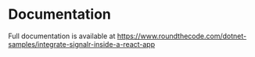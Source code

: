 # Documentation

Full documentation is available at https://www.roundthecode.com/dotnet-samples/integrate-signalr-inside-a-react-app
